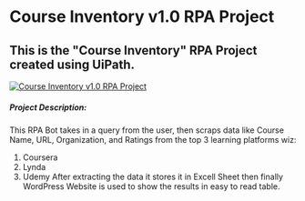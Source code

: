 # Course Inventory v1.0 RPA Project
## This is the "Course Inventory" RPA Project created using UiPath. 
[![Course Inventory v1.0 RPA Project](http://img.youtube.com/vi/BJIyjSsthNI/0.jpg)](http://www.youtube.com/watch?v=BJIyjSsthNI)
##### Project Description:
 This RPA Bot takes in a query from the user, then scraps data like Course Name, URL, Organization, and Ratings from the top 3 learning platforms wiz: 
 1. Coursera
 2. Lynda
 3. Udemy
 After extracting the data it stores it in Excell Sheet then finally WordPress Website is used to show the results in easy to read table.
